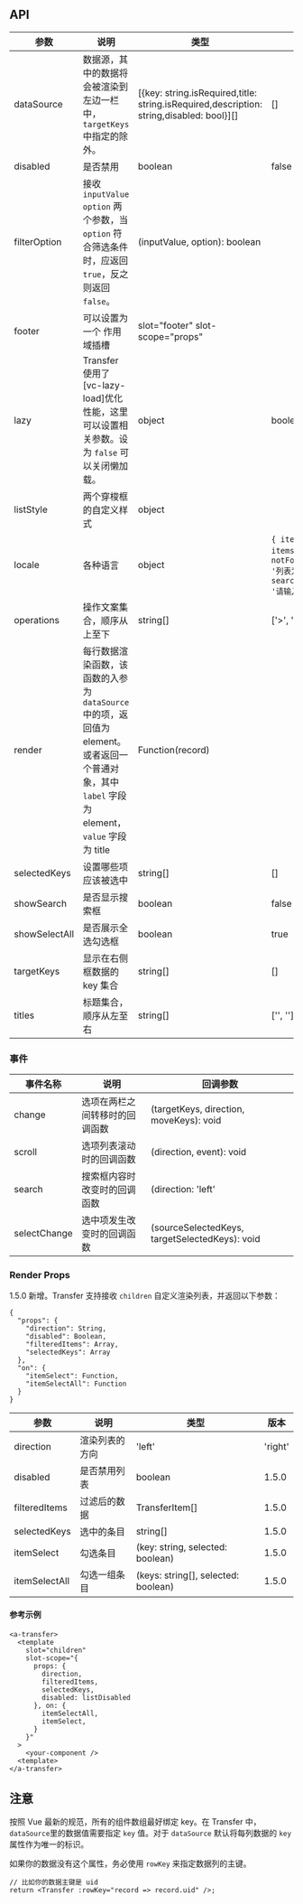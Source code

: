 ## API 

| 参数 | 说明 | 类型 | 默认值 | 版本 |
| --- | --- | --- | --- | --- |
| dataSource | 数据源，其中的数据将会被渲染到左边一栏中，`targetKeys` 中指定的除外。 | [{key: string.isRequired,title: string.isRequired,description: string,disabled: bool}][] | [] |  |
| disabled | 是否禁用 | boolean | false |  |
| filterOption | 接收 `inputValue` `option` 两个参数，当 `option` 符合筛选条件时，应返回 `true`，反之则返回 `false`。 | (inputValue, option): boolean |  |  |
| footer | 可以设置为一个 作用域插槽 | slot="footer" slot-scope="props" |  |  |
| lazy | Transfer 使用了 [vc-lazy-load]优化性能，这里可以设置相关参数。设为 `false` 可以关闭懒加载。 | object|boolean | `{ height: 32, offset: 32 }` |  |
| listStyle | 两个穿梭框的自定义样式 | object |  |  |
| locale | 各种语言 | object | `{ itemUnit: '项', itemsUnit: '项', notFoundContent: '列表为空', searchPlaceholder: '请输入搜索内容' }` |  |
| operations | 操作文案集合，顺序从上至下 | string[] | ['>', '<'] |  |
| render | 每行数据渲染函数，该函数的入参为 `dataSource` 中的项，返回值为 element。或者返回一个普通对象，其中 `label` 字段为 element，`value` 字段为 title | Function(record) |  |  |
| selectedKeys | 设置哪些项应该被选中 | string[] | [] |  |
| showSearch | 是否显示搜索框 | boolean | false |  |
| showSelectAll | 是否展示全选勾选框 | boolean | true | 1.5.0 |
| targetKeys | 显示在右侧框数据的 key 集合 | string[] | [] |  |
| titles | 标题集合，顺序从左至右 | string[] | ['', ''] |  |

### 事件 

| 事件名称 | 说明 | 回调参数 |
| --- | --- | --- |
| change | 选项在两栏之间转移时的回调函数 | (targetKeys, direction, moveKeys): void |
| scroll | 选项列表滚动时的回调函数 | (direction, event): void |
| search | 搜索框内容时改变时的回调函数 | (direction: 'left'|'right', value: string): void |
| selectChange | 选中项发生改变时的回调函数 | (sourceSelectedKeys, targetSelectedKeys): void |

### Render Props 

1.5.0 新增。Transfer 支持接收 `children` 自定义渲染列表，并返回以下参数：

```
{
  "props": {
    "direction": String,
    "disabled": Boolean,
    "filteredItems": Array,
    "selectedKeys": Array
  },
  "on": {
    "itemSelect": Function,
    "itemSelectAll": Function
  }
}
```

| 参数 | 说明 | 类型 | 版本 |
| --- | --- | --- | --- |
| direction | 渲染列表的方向 | 'left' | 'right' | 1.5.0 |
| disabled | 是否禁用列表 | boolean | 1.5.0 |
| filteredItems | 过滤后的数据 | TransferItem[] | 1.5.0 |
| selectedKeys | 选中的条目 | string[] | 1.5.0 |
| itemSelect | 勾选条目 | (key: string, selected: boolean) | 1.5.0 |
| itemSelectAll | 勾选一组条目 | (keys: string[], selected: boolean) | 1.5.0 |

#### 参考示例 

```
<a-transfer>
  <template
    slot="children"
    slot-scope="{
      props: {
        direction,
        filteredItems,
        selectedKeys,
        disabled: listDisabled
      }, on: {
        itemSelectAll,
        itemSelect,
      }
    }"
  >
    <your-component />
  <template>
</a-transfer>
```

## 注意 

按照 Vue 最新的规范，所有的组件数组最好绑定 key。在 Transfer 中，`dataSource`里的数据值需要指定 `key` 值。对于 `dataSource` 默认将每列数据的 `key` 属性作为唯一的标识。

如果你的数据没有这个属性，务必使用 `rowKey` 来指定数据列的主键。

```
// 比如你的数据主键是 uid
return <Transfer :rowKey="record => record.uid" />;
```